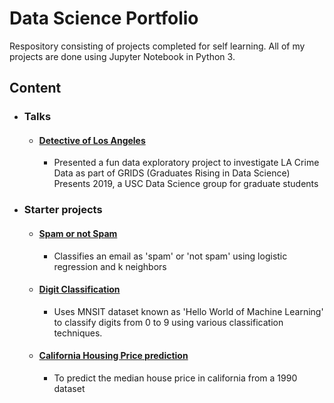 # Data Science Portfolio
 
Respository consisting of projects completed for self learning. All of my projects are done using Jupyter Notebook in Python 3.

## Content
    
- ### Talks
  - #### [Detective of Los Angeles](https://github.com/mounicanaidu/Detective-of-LosAngeles)
    -  Presented a fun data exploratory project to investigate LA Crime Data as part of GRIDS (Graduates Rising in Data Science) Presents 2019, a USC Data Science group for graduate students
   
- ### Starter projects
  - #### [Spam or not Spam](https://github.com/mounicanaidu/Data-Science-Portfolio/blob/master/SpamOrNot.ipynb)
    - Classifies an email as 'spam' or 'not spam' using logistic regression and k neighbors
  - #### [Digit Classification](https://github.com/mounicanaidu/Data-Science-Portfolio/blob/master/MNSIT-Classification.ipynb)
    - Uses MNSIT dataset known as 'Hello World of Machine Learning' to classify digits from 0 to 9 using various classification techniques.
  - #### [California Housing Price prediction](https://github.com/mounicanaidu/Data-Science-Portfolio/blob/master/California-Housing.ipynb)
    - To predict the median house price in california from a 1990 dataset
